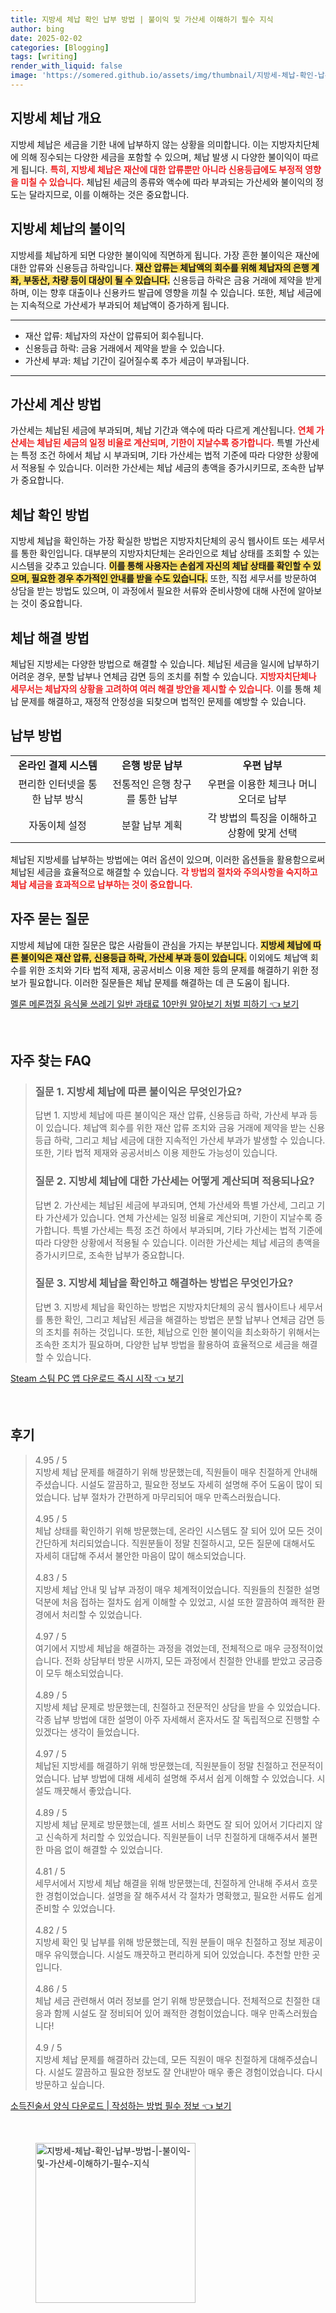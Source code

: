 ```yaml
---
title: 지방세 체납 확인 납부 방법 | 불이익 및 가산세 이해하기 필수 지식
author: bing
date: 2025-02-02
categories: [Blogging]
tags: [writing]
render_with_liquid: false
image: 'https://somered.github.io/assets/img/thumbnail/지방세-체납-확인-납부-방법-|-불이익-및-가산세-이해하기-필수-지식.webp'
---
```



<h2 id='지방세 체납 개요'>지방세 체납 개요</h2>

<p>지방세 체납은 세금을 기한 내에 납부하지 않는 상황을 의미합니다. 이는 지방자치단체에 의해 징수되는 다양한 세금을 포함할 수 있으며, 체납 발생 시 다양한 불이익이 따르게 됩니다. <b><span style="color: #ee2323;">특히, 지방세 체납은 재산에 대한 압류뿐만 아니라 신용등급에도 부정적 영향을 미칠 수 있습니다.</span></b> 체납된 세금의 종류와 액수에 따라 부과되는 가산세와 불이익의 정도는 달라지므로, 이를 이해하는 것은 중요합니다.</p>

<h2 id='지방세 체납의 불이익'>지방세 체납의 불이익</h2>

<p>지방세를 체납하게 되면 다양한 불이익에 직면하게 됩니다. 가장 흔한 불이익은 재산에 대한 압류와 신용등급 하락입니다. <b><span style="background-color: #ffe066;">재산 압류는 체납액의 회수를 위해 체납자의 은행 계좌, 부동산, 차량 등이 대상이 될 수 있습니다.</span></b> 신용등급 하락은 금융 거래에 제약을 받게 하며, 이는 향후 대출이나 신용카드 발급에 영향을 끼칠 수 있습니다. 또한, 체납 세금에는 지속적으로 가산세가 부과되어 체납액이 증가하게 됩니다.</p>

<hr />

<ul>
    <li>재산 압류: 체납자의 자산이 압류되어 회수됩니다.</li>
    <li>신용등급 하락: 금융 거래에서 제약을 받을 수 있습니다.</li>
    <li>가산세 부과: 체납 기간이 길어질수록 추가 세금이 부과됩니다.</li>
</ul>

<hr />

<h2 id='가산세 계산 방법'>가산세 계산 방법</h2>

<p>가산세는 체납된 세금에 부과되며, 체납 기간과 액수에 따라 다르게 계산됩니다. <b><span style="color: #ee2323;">연체 가산세는 체납된 세금의 일정 비율로 계산되며, 기한이 지날수록 증가합니다.</span></b> 특별 가산세는 특정 조건 하에서 체납 시 부과되며, 기타 가산세는 법적 기준에 따라 다양한 상황에서 적용될 수 있습니다. 이러한 가산세는 체납 세금의 총액을 증가시키므로, 조속한 납부가 중요합니다. </p>

<h2 id='체납 확인 방법'>체납 확인 방법</h2>

<p>지방세 체납을 확인하는 가장 확실한 방법은 지방자치단체의 공식 웹사이트 또는 세무서를 통한 확인입니다. 대부분의 지방자치단체는 온라인으로 체납 상태를 조회할 수 있는 시스템을 갖추고 있습니다. <b><span style="background-color: #ffe066;">이를 통해 사용자는 손쉽게 자신의 체납 상태를 확인할 수 있으며, 필요한 경우 추가적인 안내를 받을 수도 있습니다.</span></b> 또한, 직접 세무서를 방문하여 상담을 받는 방법도 있으며, 이 과정에서 필요한 서류와 준비사항에 대해 사전에 알아보는 것이 중요합니다.</p>

<h2 id='체납 해결 방법'>체납 해결 방법</h2>

<p>체납된 지방세는 다양한 방법으로 해결할 수 있습니다. 체납된 세금을 일시에 납부하기 어려운 경우, 분할 납부나 연체금 감면 등의 조치를 취할 수 있습니다. <b><span style="color: #ee2323;">지방자치단체나 세무서는 체납자의 상황을 고려하여 여러 해결 방안을 제시할 수 있습니다.</span></b> 이를 통해 체납 문제를 해결하고, 재정적 안정성을 되찾으며 법적인 문제를 예방할 수 있습니다.</p>

<h2 id='납부 방법'>납부 방법</h2>

<table>
    <tr>
        <td style="text-align: center; height: 17px;"><b>온라인 결제 시스템</b></td>
        <td style="text-align: center; height: 17px;"><b>은행 방문 납부</b></td>
        <td style="text-align: center; height: 17px;"><b>우편 납부</b></td>
    </tr>
    <tr>
        <td style="text-align: center; height: 17px;">편리한 인터넷을 통한 납부 방식</td>
        <td style="text-align: center; height: 17px;">전통적인 은행 창구를 통한 납부</td>
        <td style="text-align: center; height: 17px;">우편을 이용한 체크나 머니오더로 납부</td>
    </tr>
    <tr>
        <td style="text-align: center; height: 17px;">자동이체 설정</td>
        <td style="text-align: center; height: 17px;">분할 납부 계획</td>
        <td style="text-align: center; height: 17px;">각 방법의 특징을 이해하고 상황에 맞게 선택</td>
    </tr>
</table>

<p>체납된 지방세를 납부하는 방법에는 여러 옵션이 있으며, 이러한 옵션들을 활용함으로써 체납된 세금을 효율적으로 해결할 수 있습니다. <b><span style="color: #ee2323;">각 방법의 절차와 주의사항을 숙지하고 체납 세금을 효과적으로 납부하는 것이 중요합니다.</span></b></p>

<h2 id='자주 묻는 질문'>자주 묻는 질문</h2>

<p>지방세 체납에 대한 질문은 많은 사람들이 관심을 가지는 부분입니다. <b><span style="background-color: #ffe066;">지방세 체납에 따른 불이익은 재산 압류, 신용등급 하락, 가산세 부과 등이 있습니다.</span></b> 이외에도 체납액 회수를 위한 조치와 기타 법적 제재, 공공서비스 이용 제한 등의 문제를 해결하기 위한 정보가 필요합니다. 이러한 질문들은 체납 문제를 해결하는 데 큰 도움이 됩니다.</p>


<p><a class="click-button" title="멜론 메론껍질 음식물 쓰레기 일반 과태료 10만원 알아보기 처벌 피하기" href="https://somered.github.io/posts/%EB%A9%9C%EB%A1%A0-%EB%A9%94%EB%A1%A0%EA%BB%8D%EC%A7%88-%EC%9D%8C%EC%8B%9D%EB%AC%BC-%EC%93%B0%EB%A0%88%EA%B8%B0-%EC%9D%BC%EB%B0%98-%EA%B3%BC%ED%83%9C%EB%A3%8C-10%EB%A7%8C%EC%9B%90-%EC%95%8C%EC%95%84%EB%B3%B4%EA%B8%B0-%EC%B2%98%EB%B2%8C-%ED%94%BC%ED%95%98%EA%B8%B0/" rel="dofollow">멜론 메론껍질 음식물 쓰레기 일반 과태료 10만원 알아보기 처벌 피하기 👈 보기</a></p><br>
<h2 id='자주_찾는_FAQ'>자주 찾는 FAQ</h2>
<div itemscope="" itemtype="https://schema.org/FAQPage"> 
<blockquote> 
<div itemscope="" itemprop="mainEntity" itemtype="https://schema.org/Question"> 
<h3 itemprop="name">질문 1. 지방세 체납에 따른 불이익은 무엇인가요?</h3> 
<div itemscope="" itemprop="acceptedAnswer" itemtype="https://schema.org/Answer"> 
<span itemprop="text"> 
<p>답변 1. 지방세 체납에 따른 불이익은 재산 압류, 신용등급 하락, 가산세 부과 등이 있습니다. 체납액 회수를 위한 재산 압류 조치와 금융 거래에 제약을 받는 신용등급 하락, 그리고 체납 세금에 대한 지속적인 가산세 부과가 발생할 수 있습니다. 또한, 기타 법적 제재와 공공서비스 이용 제한도 가능성이 있습니다.</p> 
</span> 
</div> 
</div> 

<div itemscope="" itemprop="mainEntity" itemtype="https://schema.org/Question"> 
<h3 itemprop="name">질문 2. 지방세 체납에 대한 가산세는 어떻게 계산되며 적용되나요?</h3> 
<div itemscope="" itemprop="acceptedAnswer" itemtype="https://schema.org/Answer"> 
<span itemprop="text"> 
<p>답변 2. 가산세는 체납된 세금에 부과되며, 연체 가산세와 특별 가산세, 그리고 기타 가산세가 있습니다. 연체 가산세는 일정 비율로 계산되며, 기한이 지날수록 증가합니다. 특별 가산세는 특정 조건 하에서 부과되며, 기타 가산세는 법적 기준에 따라 다양한 상황에서 적용될 수 있습니다. 이러한 가산세는 체납 세금의 총액을 증가시키므로, 조속한 납부가 중요합니다.</p> 
</span> 
</div> 
</div> 

<div itemscope="" itemprop="mainEntity" itemtype="https://schema.org/Question"> 
<h3 itemprop="name">질문 3. 지방세 체납을 확인하고 해결하는 방법은 무엇인가요?</h3> 
<div itemscope="" itemprop="acceptedAnswer" itemtype="https://schema.org/Answer"> 
<span itemprop="text"> 
<p>답변 3. 지방세 체납을 확인하는 방법은 지방자치단체의 공식 웹사이트나 세무서를 통한 확인, 그리고 체납된 세금을 해결하는 방법은 분할 납부나 연체금 감면 등의 조치를 취하는 것입니다. 또한, 체납으로 인한 불이익을 최소화하기 위해서는 조속한 조치가 필요하며, 다양한 납부 방법을 활용하여 효율적으로 세금을 해결할 수 있습니다.</p> 
</span> 
</div> 
</div> 
</blockquote> 
</div>
<p><a class="click-button" title="Steam 스팀 PC 앱 다운로드 즉시 시작" href="https://somered.github.io/posts/Steam-%EC%8A%A4%ED%8C%80-PC-%EC%95%B1-%EB%8B%A4%EC%9A%B4%EB%A1%9C%EB%93%9C-%EC%A6%89%EC%8B%9C-%EC%8B%9C%EC%9E%91/" rel="dofollow">Steam 스팀 PC 앱 다운로드 즉시 시작 👈 보기</a></p><br>
<h2 id='후기'>후기</h2>
<div itemscope itemtype="https://schema.org/Product">
  <blockquote>
  <div itemprop="review" itemscope itemtype="https://schema.org/Review">
      <div itemprop="reviewRating" itemscope itemtype="https://schema.org/Rating"> <span itemprop="ratingValue">4.95</span> / <span itemprop="bestRating">5</span> </div>
      <span itemprop="reviewBody">지방세 체납 문제를 해결하기 위해 방문했는데, 직원들이 매우 친절하게 안내해 주셨습니다. 시설도 깔끔하고, 필요한 정보도 자세히 설명해 주어 도움이 많이 되었습니다. 납부 절차가 간편하게 마무리되어 매우 만족스러웠습니다.</span>
  </div>
  <br>
  <div itemprop="review" itemscope itemtype="https://schema.org/Review">
      <div itemprop="reviewRating" itemscope itemtype="https://schema.org/Rating"> <span itemprop="ratingValue">4.95</span> / <span itemprop="bestRating">5</span> </div>
      <span itemprop="reviewBody">체납 상태를 확인하기 위해 방문했는데, 온라인 시스템도 잘 되어 있어 모든 것이 간단하게 처리되었습니다. 직원분들이 정말 친절하시고, 모든 질문에 대해서도 자세히 대답해 주셔서 불안한 마음이 많이 해소되었습니다.</span>
  </div>
  <br>
  <div itemprop="review" itemscope itemtype="https://schema.org/Review">
      <div itemprop="reviewRating" itemscope itemtype="https://schema.org/Rating"> <span itemprop="ratingValue">4.83</span> / <span itemprop="bestRating">5</span> </div>
      <span itemprop="reviewBody">지방세 체납 안내 및 납부 과정이 매우 체계적이었습니다. 직원들의 친절한 설명 덕분에 처음 접하는 절차도 쉽게 이해할 수 있었고, 시설 또한 깔끔하여 쾌적한 환경에서 처리할 수 있었습니다.</span>
  </div>
  <br>
  <div itemprop="review" itemscope itemtype="https://schema.org/Review">
      <div itemprop="reviewRating" itemscope itemtype="https://schema.org/Rating"> <span itemprop="ratingValue">4.97</span> / <span itemprop="bestRating">5</span> </div>
      <span itemprop="reviewBody">여기에서 지방세 체납을 해결하는 과정을 겪었는데, 전체적으로 매우 긍정적이었습니다. 전화 상담부터 방문 시까지, 모든 과정에서 친절한 안내를 받았고 궁금증이 모두 해소되었습니다.</span>
  </div>
  <br>
  <div itemprop="review" itemscope itemtype="https://schema.org/Review">
      <div itemprop="reviewRating" itemscope itemtype="https://schema.org/Rating"> <span itemprop="ratingValue">4.89</span> / <span itemprop="bestRating">5</span> </div>
      <span itemprop="reviewBody">지방세 체납 문제로 방문했는데, 친절하고 전문적인 상담을 받을 수 있었습니다. 각종 납부 방법에 대한 설명이 아주 자세해서 혼자서도 잘 독립적으로 진행할 수 있겠다는 생각이 들었습니다.</span>
  </div>
  <br>
  <div itemprop="review" itemscope itemtype="https://schema.org/Review">
      <div itemprop="reviewRating" itemscope itemtype="https://schema.org/Rating"> <span itemprop="ratingValue">4.97</span> / <span itemprop="bestRating">5</span> </div>
      <span itemprop="reviewBody">체납된 지방세를 해결하기 위해 방문했는데, 직원분들이 정말 친절하고 전문적이었습니다. 납부 방법에 대해 세세히 설명해 주셔서 쉽게 이해할 수 있었습니다. 시설도 깨끗해서 좋았습니다.</span>
  </div>
  <br>
  <div itemprop="review" itemscope itemtype="https://schema.org/Review">
      <div itemprop="reviewRating" itemscope itemtype="https://schema.org/Rating"> <span itemprop="ratingValue">4.89</span> / <span itemprop="bestRating">5</span> </div>
      <span itemprop="reviewBody">지방세 체납 문제로 방문했는데, 셀프 서비스 화면도 잘 되어 있어서 기다리지 않고 신속하게 처리할 수 있었습니다. 직원분들이 너무 친절하게 대해주셔서 불편한 마음 없이 해결할 수 있었습니다.</span>
  </div>
  <br>
  <div itemprop="review" itemscope itemtype="https://schema.org/Review">
      <div itemprop="reviewRating" itemscope itemtype="https://schema.org/Rating"> <span itemprop="ratingValue">4.81</span> / <span itemprop="bestRating">5</span> </div>
      <span itemprop="reviewBody">세무서에서 지방세 체납 해결을 위해 방문했는데, 친절하게 안내해 주셔서 흐뭇한 경험이었습니다. 설명을 잘 해주셔서 각 절차가 명확했고, 필요한 서류도 쉽게 준비할 수 있었습니다.</span>
  </div>
  <br>
  <div itemprop="review" itemscope itemtype="https://schema.org/Review">
      <div itemprop="reviewRating" itemscope itemtype="https://schema.org/Rating"> <span itemprop="ratingValue">4.82</span> / <span itemprop="bestRating">5</span> </div>
      <span itemprop="reviewBody">지방세 확인 및 납부를 위해 방문했는데, 직원 분들이 매우 친절하고 정보 제공이 매우 유익했습니다. 시설도 깨끗하고 편리하게 되어 있었습니다. 추천할 만한 곳입니다.</span>
  </div>
  <br>
  <div itemprop="review" itemscope itemtype="https://schema.org/Review">
      <div itemprop="reviewRating" itemscope itemtype="https://schema.org/Rating"> <span itemprop="ratingValue">4.86</span> / <span itemprop="bestRating">5</span> </div>
      <span itemprop="reviewBody">체납 세금 관련해서 여러 정보를 얻기 위해 방문했습니다. 전체적으로 친절한 대응과 함께 시설도 잘 정비되어 있어 쾌적한 경험이었습니다. 매우 만족스러웠습니다!</span>
  </div>
  <br>
  <div itemprop="review" itemscope itemtype="https://schema.org/Review">
      <div itemprop="reviewRating" itemscope itemtype="https://schema.org/Rating"> <span itemprop="ratingValue">4.9</span> / <span itemprop="bestRating">5</span> </div>
      <span itemprop="reviewBody">지방세 체납 문제를 해결하러 갔는데, 모든 직원이 매우 친절하게 대해주셨습니다. 시설도 깔끔하고 필요한 정보도 잘 안내받아 매우 좋은 경험이었습니다. 다시 방문하고 싶습니다.</span>
  </div>
  </blockquote>
</div>
<p><a class="click-button" title="소득진술서 양식 다운로드 | 작성하는 방법 필수 정보" href="https://somered.github.io/posts/%EC%86%8C%EB%93%9D%EC%A7%84%EC%88%A0%EC%84%9C-%EC%96%91%EC%8B%9D-%EB%8B%A4%EC%9A%B4%EB%A1%9C%EB%93%9C-%EC%9E%91%EC%84%B1%ED%95%98%EB%8A%94-%EB%B0%A9%EB%B2%95-%ED%95%84%EC%88%98-%EC%A0%95%EB%B3%B4/" rel="dofollow">소득진술서 양식 다운로드 | 작성하는 방법 필수 정보 👈 보기</a></p><br>
<figure class="image"><img src="https://somered.github.io/assets/img/thumbnail/지방세-체납-확인-납부-방법-|-불이익-및-가산세-이해하기-필수-지식.webp" alt="지방세-체납-확인-납부-방법-|-불이익-및-가산세-이해하기-필수-지식" width="256" height="256"></figure>